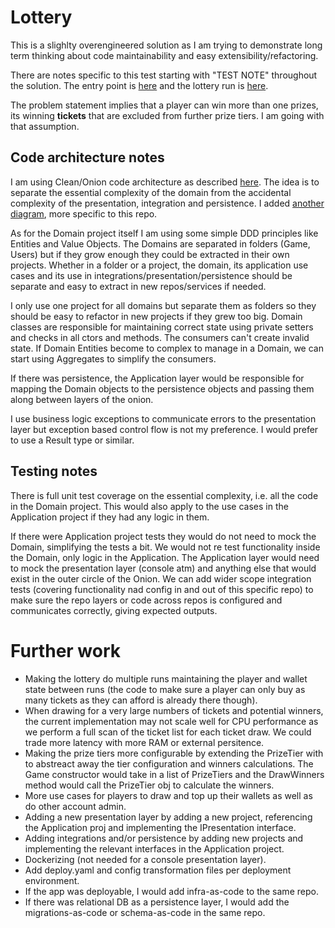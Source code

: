 # Lottery

This is a slighlty overengineered solution as I am trying to demonstrate long term thinking about code maintainability and easy extensibility/refactoring. 

There are notes specific to this test starting with "TEST NOTE" throughout the solution. The entry point is [here](/lottery.presentation.console/Program.cs) and the lottery run is [here](/lottery.application/ConsoleSingleRun.cs).

The problem statement implies that a player can win more than one prizes, its winning __tickets__ that are excluded from further prize tiers. I am going with that assumption.

## Code architecture notes
I am using Clean/Onion code architecture as described [here](https://blog.cleancoder.com/uncle-bob/2012/08/13/the-clean-architecture.html). 
The idea is to separate the essential complexity of the domain from the accidental complexity of the presentation, integration and persistence.
I added [another diagram](/docs/onion.png), more specific to this repo.

As for the Domain project itself I am using some simple DDD principles like Entities and Value Objects. 
The Domains are separated in folders (Game, Users) but if they grow enough they could be extracted in their own projects. Whether in a folder or a project, 
the domain, its application use cases and its use in integrations/presentation/persistence should be separate and easy to extract in new repos/services if needed. 

I only use one project for all domains but separate them as folders so they should be easy to refactor in new projects if they grew too big. 
Domain classes are responsible for maintaining correct state using private setters and checks in all ctors and methods. The consumers can't create invalid state.
If Domain Entities become to complex to manage in a Domain, we can start using Aggregates to simplify the consumers.

If there was persistence, the Application layer would be responsible for mapping the Domain objects to the persistence objects and passing 
them along between layers of the onion.

I use business logic exceptions to communicate errors to the presentation layer but exception based control flow
is not my preference. I would prefer to use a Result type or similar.

## Testing notes
There is full unit test coverage on the essential complexity, i.e. all the code in the Domain project. This would also apply to the use cases 
in the Application project if they had any logic in them. 

If there were Application project tests they would do not need to mock the Domain, simplifying the tests a bit. We would not re test functionality 
inside the Domain, only logic in the Application. 
The Application layer would need to mock the presentation layer (console atm) and anything else that would exist in the outer circle of the Onion. We can add wider 
scope integration tests (covering functionality nad config in and out of this specific repo) to make sure the repo layers or code across 
repos is configured and communicates correctly, giving expected outputs.


# Further work
- Making the lottery do multiple runs maintaining the player and wallet state between runs (the code to make sure a player can only buy as many tickets as they can afford is already there though).
- When drawing for a very large numbers of tickets and potential winners, the current implementation may not scale well for CPU performance as we perform a full scan of the ticket list for each ticket draw. We could trade more latency with more RAM or external persitence.
- Making the prize tiers more configurable by extending the PrizeTier with to abstreact away the tier configuration and winners calculations. The Game constructor would take in a list of PrizeTiers and the DrawWinners method would call the PrizeTier obj to calculate the winners.
- More use cases for players to draw and top up their wallets as well as do other account admin.
- Adding a new presentation layer by adding a new project, referencing the Application proj and implementing the IPresentation interface. 
- Adding integrations and/or persistence by adding new projects and implementing the relevant interfaces in the Application project. 
- Dockerizing (not needed for a console presentation layer).
- Add deploy.yaml and config transformation files per deployment environment.
- If the app was deployable, I would add infra-as-code to the same repo.
- If there was relational DB as a persistence layer, I would add the migrations-as-code or schema-as-code in the same repo.
